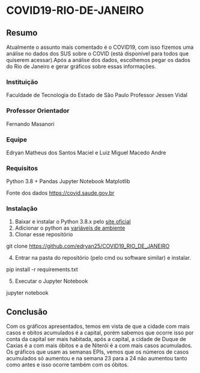# COVID19-RIO-DE-JANEIRO
## Resumo
Atualmente o assunto mais comentado é o COVID19, com isso fizemos uma análise no dados dos SUS 
sobre o COVID (está disponível para todos que quiserem acessar).Após a análise dos dados, escolhemos pegar os
dados do Rio de Janeiro e gerar gráficos sobre essas informações.   

### Instituição
Faculdade de Tecnologia do Estado de São Paulo Professor Jessen Vidal

### Professor Orientador
Fernando Masanori

### Equipe
Edryan Matheus dos Santos Maciel e Luiz Miguel Macedo Andre

### Requisitos
Python 3.8 +
Pandas
Jupyter Notebook
Matplotlib

Fonte dos dados
https://covid.saude.gov.br

### Instalação
1. Baixar e instalar o Python 3.8.x pelo [site oficial](https://www.python.org/downloads/)
2. Adicionar o python as [variáveis de ambiente](https://datatofish.com/add-python-to-windows-path/)
3. Clonar esse repositório 

git clone https://github.com/edryan25/COVID19_RIO_DE_JANEIRO

4. Entrar na pasta do repositório (pelo cmd ou software similar) e instalar.

pip install -r requirements.txt

5. Executar o Jupyter Notebook

jupyter notebook

## Conclusão
Com os gráficos apresentados, temos em vista de que a cidade com mais casos e obitos acumulados é a capital, 
porém sabemos que ocorre isso por conta da capital ser mais habitada, após a capital, a cidade de Duque de Caxias
é a com mais óbitos e a de Niterói é a com mais casos acumulados. Os gráficos que usam as semanas EPIs, vemos que
os números de casos acumulados só aumentou e na semana 23 para a 24 não aumentou tanto como antes e isso ocorre também com os óbitos.
